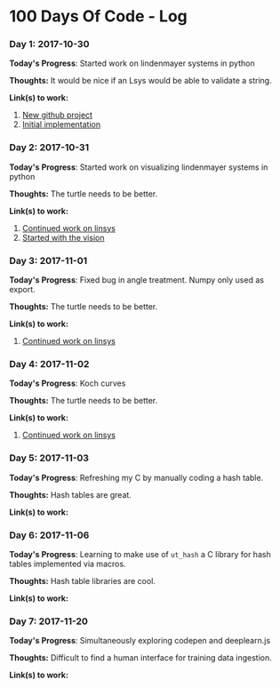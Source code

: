 # 100 Days Of Code - Log

### Day 1: 2017-10-30

**Today's Progress**: Started work on lindenmayer systems in python 

**Thoughts:** It would be nice if an Lsys would be able to validate a string.

**Link(s) to work:**

1. [New github project](https://github.com/lgalke/linsys)
2. [Initial implementation](https://github.com/lgalke/linsys/commit/72c8c4c125fcaf5a9d650b345358e56cbf9b52af)

### Day 2: 2017-10-31

**Today's Progress**: Started work on visualizing lindenmayer systems in python 

**Thoughts:** The turtle needs to be better.

**Link(s) to work:**

1. [Continued work on linsys](https://github.com/lgalke/linsys)
2. [Started with the vision](https://github.com/lgalke/linsys/commit/9c3e7e58feb41ebd315f15a1ff03a5b2d93a4322)

### Day 3: 2017-11-01

**Today's Progress**: Fixed bug in angle treatment. Numpy only used as export.

**Thoughts:** The turtle needs to be better.

**Link(s) to work:**

1. [Continued work on linsys](https://github.com/lgalke/linsys)


### Day 4: 2017-11-02

**Today's Progress**: Koch curves

**Thoughts:** The turtle needs to be better.

**Link(s) to work:**

1. [Continued work on linsys](https://github.com/lgalke/linsys)


### Day 5: 2017-11-03

**Today's Progress**: Refreshing my C by manually coding a hash table.

**Thoughts:** Hash tables are great.

**Link(s) to work:**


### Day 6: 2017-11-06

**Today's Progress**: Learning to make use of `ut_hash` a C library for hash tables implemented via macros.

**Thoughts:** Hash table libraries are cool.

**Link(s) to work:**

### Day 7: 2017-11-20

**Today's Progress**: Simultaneously exploring codepen and deeplearn.js

**Thoughts:** Difficult to find a human interface for training data ingestion.

**Link(s) to work:**


